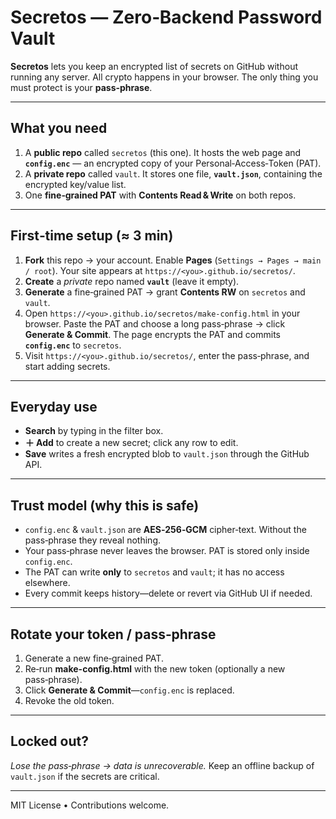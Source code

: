 # Secretos — Zero‑Backend Password Vault

**Secretos** lets you keep an encrypted list of secrets on GitHub without running any server. All crypto happens in your browser. The only thing you must protect is your **pass‑phrase**.

---

## What you need

1. A **public repo** called `secretos` (this one).
   It hosts the web page and **`config.enc`** — an encrypted copy of your Personal‑Access‑Token (PAT).
2. A **private repo** called `vault`.
   It stores one file, **`vault.json`**, containing the encrypted key/value list.
3. One **fine‑grained PAT** with **Contents Read & Write** on both repos.

---

## First‑time setup (≈ 3 min)

1. **Fork** this repo → your account. Enable **Pages** (`Settings → Pages → main / root`).
   Your site appears at `https://<you>.github.io/secretos/`.
2. **Create** a *private* repo named **`vault`** (leave it empty).
3. **Generate** a fine‑grained PAT → grant **Contents RW** on `secretos` and `vault`.
4. Open `https://<you>.github.io/secretos/make-config.html` in your browser.
   Paste the PAT and choose a long pass‑phrase → click **Generate & Commit**.
   The page encrypts the PAT and commits **`config.enc`** to `secretos`.
5. Visit `https://<you>.github.io/secretos/`, enter the pass‑phrase, and start adding secrets.

---

## Everyday use

* **Search** by typing in the filter box.
* **＋ Add** to create a new secret; click any row to edit.
* **Save** writes a fresh encrypted blob to `vault.json` through the GitHub API.

---

## Trust model (why this is safe)

* `config.enc` & `vault.json` are **AES‑256‑GCM** cipher‑text. Without the pass‑phrase they reveal nothing.
* Your pass‑phrase never leaves the browser. PAT is stored only inside `config.enc`.
* The PAT can write **only** to `secretos` and `vault`; it has no access elsewhere.
* Every commit keeps history—delete or revert via GitHub UI if needed.

---

## Rotate your token / pass‑phrase

1. Generate a new fine‑grained PAT.
2. Re‑run **make-config.html** with the new token (optionally a new pass‑phrase).
3. Click **Generate & Commit**—`config.enc` is replaced.
4. Revoke the old token.

---

## Locked out?

*Lose the pass‑phrase → data is unrecoverable.* Keep an offline backup of `vault.json` if the secrets are critical.

---

MIT License • Contributions welcome.
